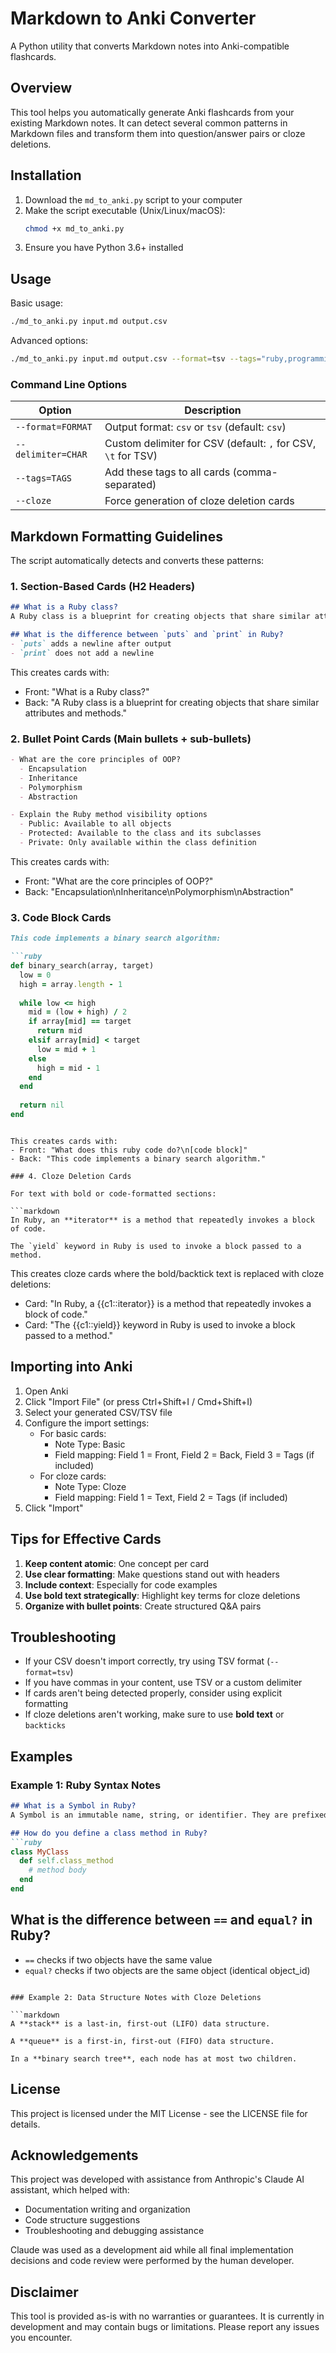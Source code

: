 # Markdown to Anki Converter

A Python utility that converts Markdown notes into Anki-compatible flashcards.

## Overview

This tool helps you automatically generate Anki flashcards from your existing Markdown notes. It can detect several common patterns in Markdown files and transform them into question/answer pairs or cloze deletions.

## Installation

1. Download the `md_to_anki.py` script to your computer
2. Make the script executable (Unix/Linux/macOS):
   ```bash
   chmod +x md_to_anki.py
   ```
3. Ensure you have Python 3.6+ installed

## Usage

Basic usage:
```bash
./md_to_anki.py input.md output.csv
```

Advanced options:
```bash
./md_to_anki.py input.md output.csv --format=tsv --tags="ruby,programming" --cloze
```

### Command Line Options

| Option | Description |
|--------|-------------|
| `--format=FORMAT` | Output format: `csv` or `tsv` (default: `csv`) |
| `--delimiter=CHAR` | Custom delimiter for CSV (default: `,` for CSV, `\t` for TSV) |
| `--tags=TAGS` | Add these tags to all cards (comma-separated) |
| `--cloze` | Force generation of cloze deletion cards |

## Markdown Formatting Guidelines

The script automatically detects and converts these patterns:

### 1. Section-Based Cards (H2 Headers)

```markdown
## What is a Ruby class?
A Ruby class is a blueprint for creating objects that share similar attributes and methods.

## What is the difference between `puts` and `print` in Ruby?
- `puts` adds a newline after output
- `print` does not add a newline
```

This creates cards with:
- Front: "What is a Ruby class?"
- Back: "A Ruby class is a blueprint for creating objects that share similar attributes and methods."

### 2. Bullet Point Cards (Main bullets + sub-bullets)

```markdown
- What are the core principles of OOP?
  - Encapsulation
  - Inheritance
  - Polymorphism
  - Abstraction

- Explain the Ruby method visibility options
  - Public: Available to all objects
  - Protected: Available to the class and its subclasses
  - Private: Only available within the class definition
```

This creates cards with:
- Front: "What are the core principles of OOP?"
- Back: "Encapsulation\nInheritance\nPolymorphism\nAbstraction"

### 3. Code Block Cards

```markdown
This code implements a binary search algorithm:

```ruby
def binary_search(array, target)
  low = 0
  high = array.length - 1
  
  while low <= high
    mid = (low + high) / 2
    if array[mid] == target
      return mid
    elsif array[mid] < target
      low = mid + 1
    else
      high = mid - 1
    end
  end
  
  return nil
end
```
```

This creates cards with:
- Front: "What does this ruby code do?\n[code block]"
- Back: "This code implements a binary search algorithm."

### 4. Cloze Deletion Cards

For text with bold or code-formatted sections:

```markdown
In Ruby, an **iterator** is a method that repeatedly invokes a block of code.

The `yield` keyword in Ruby is used to invoke a block passed to a method.
```

This creates cloze cards where the bold/backtick text is replaced with cloze deletions:
- Card: "In Ruby, a {{c1::iterator}} is a method that repeatedly invokes a block of code."
- Card: "The {{c1::yield}} keyword in Ruby is used to invoke a block passed to a method."

## Importing into Anki

1. Open Anki
2. Click "Import File" (or press Ctrl+Shift+I / Cmd+Shift+I)
3. Select your generated CSV/TSV file
4. Configure the import settings:
   - For basic cards:
     - Note Type: Basic
     - Field mapping: Field 1 = Front, Field 2 = Back, Field 3 = Tags (if included)
   - For cloze cards:
     - Note Type: Cloze
     - Field mapping: Field 1 = Text, Field 2 = Tags (if included)
5. Click "Import"

## Tips for Effective Cards

1. **Keep content atomic**: One concept per card
2. **Use clear formatting**: Make questions stand out with headers
3. **Include context**: Especially for code examples
4. **Use bold text strategically**: Highlight key terms for cloze deletions
5. **Organize with bullet points**: Create structured Q&A pairs

## Troubleshooting

- If your CSV doesn't import correctly, try using TSV format (`--format=tsv`)
- If you have commas in your content, use TSV or a custom delimiter
- If cards aren't being detected properly, consider using explicit formatting
- If cloze deletions aren't working, make sure to use **bold text** or `backticks`

## Examples

### Example 1: Ruby Syntax Notes

```markdown
## What is a Symbol in Ruby?
A Symbol is an immutable name, string, or identifier. They are prefixed with a colon, like `:name`.

## How do you define a class method in Ruby?
```ruby
class MyClass
  def self.class_method
    # method body
  end
end
```

## What is the difference between `==` and `equal?` in Ruby?
- `==` checks if two objects have the same value
- `equal?` checks if two objects are the same object (identical object_id)
```

### Example 2: Data Structure Notes with Cloze Deletions

```markdown
A **stack** is a last-in, first-out (LIFO) data structure.

A **queue** is a first-in, first-out (FIFO) data structure.

In a **binary search tree**, each node has at most two children.
```

## License

This project is licensed under the MIT License - see the LICENSE file for details.

## Acknowledgements

This project was developed with assistance from Anthropic's Claude AI assistant, which helped with:
- Documentation writing and organization
- Code structure suggestions
- Troubleshooting and debugging assistance

Claude was used as a development aid while all final implementation decisions and code review were performed by the human developer.

## Disclaimer

This tool is provided as-is with no warranties or guarantees. It is currently in development and may contain bugs or limitations. Please report any issues you encounter.
